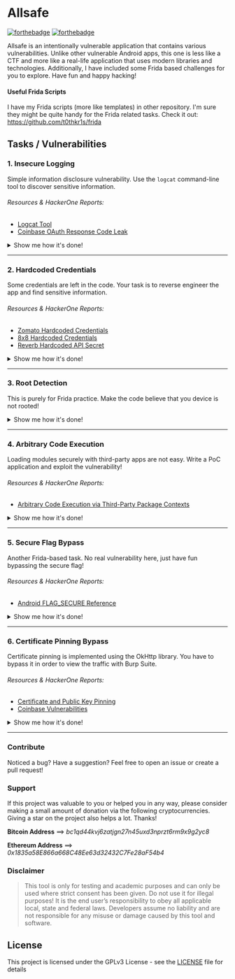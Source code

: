 # Allsafe

[![forthebadge](https://forthebadge.com/images/badges/built-for-android.svg)](https://github.com/t0thkr1s/)
[![forthebadge](https://forthebadge.com/images/badges/built-with-love.svg)](https://github.com/t0thkr1s/)

Allsafe is an intentionally vulnerable application that contains various vulnerabilities. Unlike other vulnerable Android apps, this one is less like a CTF and more like a real-life application that uses modern libraries and technologies. Additionally, I have included some Frida based challenges for you to explore. Have fun and happy hacking!

#### Useful Frida Scripts
 
I have my Frida scripts (more like templates) in other repository. I'm sure they might be quite handy for the Frida related tasks. Check it out: https://github.com/t0thkr1s/frida

## Tasks / Vulnerabilities

### 1. Insecure Logging

Simple information disclosure vulnerability. Use the `logcat` command-line tool to discover sensitive information.

###### Resources & HackerOne Reports:

- [Logcat Tool](https://developer.android.com/studio/command-line/logcat)
- [Coinbase OAuth Response Code Leak](https://hackerone.com/reports/5314)

<details>
<summary>Show me how it's done!</summary>
<br>
# TODO
<br><br>
</details>

---

### 2. Hardcoded Credentials

Some credentials are left in the code. Your task is to reverse engineer the app and find sensitive information.

###### Resources & HackerOne Reports:

- [Zomato Hardcoded Credentials](https://hackerone.com/reports/246995)
- [8x8 Hardcoded Credentials](https://hackerone.com/reports/412772)
- [Reverb Hardcoded API Secret](https://hackerone.com/reports/351555)

<details>
<summary>Show me how it's done!</summary>
<br>
# TODO
<br><br>
</details>

---

### 3. Root Detection

This is purely for Frida practice. Make the code believe that you device is not rooted!

<details>
<summary>Show me how it's done!</summary>
<br>
https://youtu.be/Gg-3Sw79gEI
<br><br>
</details>

---

### 4. Arbitrary Code Execution

Loading modules securely with third-party apps are not easy. Write a PoC application and exploit the vulnerability!

###### Resources & HackerOne Reports:

- [Arbitrary Code Execution via Third-Party Package Contexts](https://blog.oversecured.com/Android-arbitrary-code-execution-via-third-party-package-contexts/)

<details>
<summary>Show me how it's done!</summary>
<br>
# TODO
<br><br>
</details>

---

### 5. Secure Flag Bypass

Another Frida-based task. No real vulnerability here, just have fun bypassing the secure flag!

###### Resources & HackerOne Reports:

- [Android FLAG_SECURE Reference](https://developer.android.com/reference/android/view/WindowManager.LayoutParams#FLAG_SECURE)

<details>
<summary>Show me how it's done!</summary>
<br>
# TODO
<br><br>
</details>

---

### 6. Certificate Pinning Bypass

Certificate pinning is implemented using the OkHttp library. You have to bypass it in order to view the traffic with Burp Suite.

###### Resources & HackerOne Reports:

- [Certificate and Public Key Pinning](https://owasp.org/www-community/controls/Certificate_and_Public_Key_Pinning)
- [Coinbase Vulnerabilities](https://hackerone.com/reports/5786)

<details>
<summary>Show me how it's done!</summary>
<br>
# TODO
<br><br>
</details>

---

### Contribute

Noticed a bug? Have a suggestion? Feel free to open an issue or create a pull request!

### Support

If this project was valuable to you or helped you in any way, please consider making a small amount of donation via the following cryptocurrencies. Giving a star on the project also helps a lot. Thanks!

**Bitcoin Address**
⟹ *bc1qd44kvj6zatjgn27n45uxd3nprzt6rm9x9g2yc8*

**Ethereum Address**
⟹ *0x1835a58E866a668C48Ee63d32432C7Fe28aF54b4*

### Disclaimer

> This tool is only for testing and academic purposes and can only be used where strict consent has been given. Do not use it for illegal purposes! It is the end user’s responsibility to obey all applicable local, state and federal laws. Developers assume no liability and are not responsible for any misuse or damage caused by this tool and software.

## License

This project is licensed under the GPLv3 License - see the [LICENSE](LICENSE) file for details
